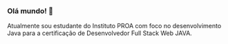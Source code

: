 ### Olá mundo! 👋

Atualmente sou estudante do Instituto PROA com foco no desenvolvimento Java para a certificação de Desenvolvedor Full Stack Web JAVA.
